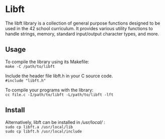 # Libft
The libft library is a collection of general purpose functions designed to be used in the 42 school curriculum. It provides various utility functions to handle strings, memory, standard input/output character types, and more.

## Usage
To compile the library using its Makefile:  
`make -C /path/to/libft`

Include the header file libft.h in your C source code.  
`#include "libft.h"`

To compile your programs with the library:  
`cc file.c -I/path/to/libft -L/path/to/libft -lft`

## Install
Alternatively, libft can be installed in */usr/local/* :  
`sudo cp libft.a /usr/local/lib`  
`sudo cp libft.h /usr/local/include`